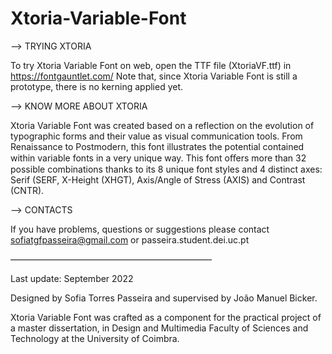 # Xtoria-Variable-Font


--> TRYING XTORIA

  To try Xtoria Variable Font on web, open the TTF file (XtoriaVF.ttf) in https://fontgauntlet.com/
  Note that, since Xtoria Variable Font is still a prototype, there is no kerning applied yet.



--> KNOW MORE ABOUT XTORIA 

  Xtoria Variable Font was created based on a reflection on the evolution of typographic forms and their value as visual communication tools.
  From Renaissance to Postmodern, this font illustrates the potential contained within variable fonts in a very unique way. 
  This font oﬀers more than 32 possible combinations thanks to its 8 unique font styles and 4 distinct axes: Serif (SERF, X-Height (XHGT), Axis/Angle of Stress (AXIS) and Contrast (CNTR).


--> CONTACTS

  If you have problems, questions or suggestions please contact sofiatgfpasseira@gmail.com or passeira.student.dei.uc.pt
  
  
 ———————————————————————
 
 Last update: September 2022
 
 Designed by Sofia Torres Passeira and supervised by João Manuel Bicker.
 
 Xtoria Variable Font was crafted as a component for the practical project of a master dissertation, in Design and Multimedia Faculty of Sciences 
 and Technology at the University of Coimbra.
